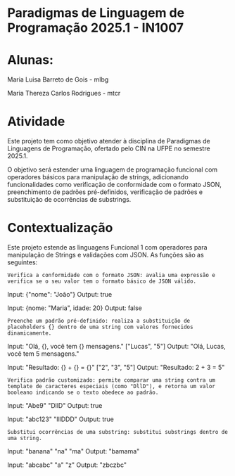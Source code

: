 # Paradigmas de Linguagem de Programação 2025.1 - IN1007
# Alunas:

Maria Luisa Barreto de Gois - mlbg

Maria Thereza Carlos Rodrigues - mtcr

# Atividade

Este projeto tem como objetivo atender à disciplina de Paradigmas de Linguagens de Programação, ofertado pelo CIN na UFPE no semestre 2025.1.

O objetivo será estender uma linguagem de programação funcional com operadores básicos para manipulação de strings, adicionando funcionalidades como verificação de conformidade com o formato JSON, preenchimento de padrões pré-definidos, verificação de padrões e substituição de ocorrências de substrings.

# Contextualização
Este projeto estende as linguagens Funcional 1 com operadores para manipulação de Strings e validações com JSON. As funções são as seguintes:


    Verifica a conformidade com o formato JSON: avalia uma expressão e verifica se o seu valor tem o formato básico de JSON válido.

Input: {"nome": "João"}
Output: true

Input: {nome: "Maria", idade: 20}
Output: false

    Preenche um padrão pré-definido: realiza a substituição de placeholders {} dentro de uma string com valores fornecidos dinamicamente.

Input: "Olá, {}, você tem {} mensagens." ["Lucas", "5"]
Output: "Olá, Lucas, você tem 5 mensagens."
  
Input: "Resultado: {} + {} = {}" ["2", "3", "5"]
Output: "Resultado: 2 + 3 = 5"

    Verifica padrão customizado: permite comparar uma string contra um template de caracteres especiais (como "DllD"), e retorna um valor booleano indicando se o texto obedece ao padrão.

Input: "Abe9" "DllD"
Output: true

Input: "abc123" "lllDDD"
Output: true

    Substitui ocorrências de uma substring: substitui substrings dentro de uma string.

Input: "banana" "na" "ma"
Output: "bamama"

Input: "abcabc" "a" "z"
Output: "zbczbc"
